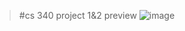 > #cs 340 project 1&2 preview
![image](https://user-images.githubusercontent.com/63370853/198815510-6bb2f684-5726-43e0-addb-e39a7ca0ddf7.png)
